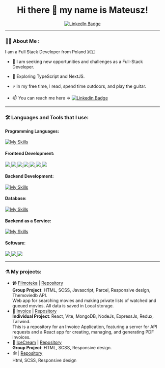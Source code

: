 <h1 align="center">
   Hi there 👋 my name is Mateusz! 
</h1>

<div id="badges" align="center">
  <a href="https://www.linkedin.com/in/mateusz-potocki">
    <img src="https://img.shields.io/badge/LinkedIn-blue?style=for-the-badge&logo=linkedin&logoColor=white" alt="LinkedIn Badge"/>
  </a>
</div>

---

### :man_technologist: About Me :
I am a Full Stack Developer from Poland :poland:

- :telescope:  I am seeking new opportunities and challenges as a Full-Stack Developer.

- :seedling: Exploring TypeScript and NextJS.

- :zap: In my free time, I read, spend time outdoors, and play the guitar.

- :mailbox: You can reach me here => [![Linkedin Badge](https://img.shields.io/badge/-potocki92-blue?style=flat&logo=Linkedin&logoColor=white)](https://www.linkedin.com/in/mateusz-potocki)

---
### :hammer_and_wrench: Languages and Tools that I use:

#### Programming Languages:
[![My Skills](https://skillicons.dev/icons?i=js)](https://developer.mozilla.org/en-US/docs/Web/JavaScript)
#### Frontend Development:
<p>
  <a href="https://react.dev/">
    <img src="https://skillicons.dev/icons?i=react" />
  </a>
   <a href="https://www.w3.org/html/">
    <img src="https://skillicons.dev/icons?i=html" />
  </a>
    <a href="https://www.w3schools.com/css/">
    <img src="https://skillicons.dev/icons?i=css" />
  </a>
    <a href="https://redux-toolkit.js.org/">
    <img src="https://skillicons.dev/icons?i=redux" />
  </a>
   <a href="https://vitejs.dev/">
    <img src="https://skillicons.dev/icons?i=vite" />
  </a>
   <a href="https://sass-lang.com/">
    <img src="https://skillicons.dev/icons?i=sass" />
  </a>
   <a href="https://styled-components.com/">
    <img src="https://skillicons.dev/icons?i=styledcomponents" />
  </a>
</p>

#### Backend Development:
[![My Skills](https://skillicons.dev/icons?i=nodejs)](https://nodejs.org/en)
#### Database:
[![My Skills](https://skillicons.dev/icons?i=mongodb)](https://www.mongodb.com/)
#### Backend as a Service:
[![My Skills](https://skillicons.dev/icons?i=heroku)](https://www.heroku.com/)
#### Software:
<p>
  <a href="https://www.figma.com/">
    <img src="https://skillicons.dev/icons?i=figma" />
  </a>
   <a href="https://adobexdplatform.com/">
    <img src="https://skillicons.dev/icons?i=xd" />
  </a>
    <a href="https://www.postman.com/">
    <img src="https://skillicons.dev/icons?i=postman" />
  </a>
</p>

---
### ⚗️ My projects:
- 📹 <a href="https://mateuszcharysz.github.io/goit-Filmoteka/">Filmoteka</a> | <a href="https://github.com/MateuszCharysz/goit-Filmoteka">Repository</a>
</br><b>Group Project</b>: HTML, SCSS, Javascript, Parcel, Responsive design, Themoviedb API.
</br>Web app for searching movies and making private lists of watched and queued movies. All data is saved in Local storage.
- 🧾 <a href="https://potocki92.github.io/invoice-vite/home">Invoice</a> | <a href="https://github.com/potocki92/invoice-vite">Repository</a>
</br><b>Individual Project</b>: React, Vite, MongoDB, NodeJs, ExpressJs, Redux, Tailwind.
</br>This is a repository for an Invoice Application, featuring a server for API requests and a React app for creating, managing, and generating PDF invoices.
- 🍦 <a href="https://potocki92.github.io/IceCream/">IceCream</a> | <a href="https://github.com/potocki92/IceCream">Repository</a>
</br><b>Group Project</b>: HTML, SCSS, Responsive design.
- 🕸️ <a href="https://potocki92.github.io/WebStudio/"></a> | <a href="https://github.com/potocki92/WebStudio">Repository</a>
</br>Html, SCSS, Responsive design
